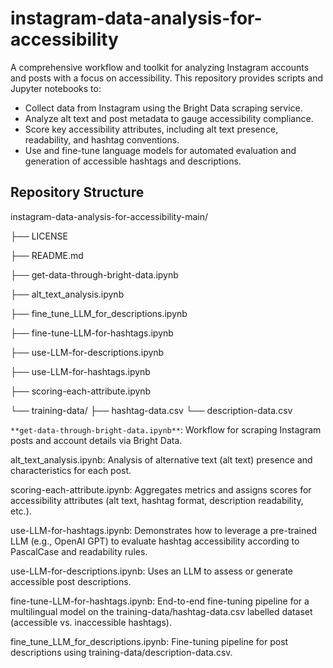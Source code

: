 # instagram-data-analysis-for-accessibility

A comprehensive workflow and toolkit for analyzing Instagram accounts and posts with a focus on accessibility. This repository provides scripts and Jupyter notebooks to:

* Collect data from Instagram using the Bright Data scraping service.
* Analyze alt text and post metadata to gauge accessibility compliance.
* Score key accessibility attributes, including alt text presence, readability, and hashtag conventions.
* Use and fine-tune language models for automated evaluation and generation of accessible hashtags and descriptions.

## Repository Structure

instagram-data-analysis-for-accessibility-main/

├── LICENSE

├── README.md

├── get-data-through-bright-data.ipynb

├── alt_text_analysis.ipynb

├── fine_tune_LLM_for_descriptions.ipynb

├── fine-tune-LLM-for-hashtags.ipynb

├── use-LLM-for-descriptions.ipynb

├── use-LLM-for-hashtags.ipynb

├── scoring-each-attribute.ipynb

└── training-data/
    ├── hashtag-data.csv
    └── description-data.csv

`**get-data-through-bright-data.ipynb**`: Workflow for scraping Instagram posts and account details via Bright Data.

alt_text_analysis.ipynb: Analysis of alternative text (alt text) presence and characteristics for each post.

scoring-each-attribute.ipynb: Aggregates metrics and assigns scores for accessibility attributes (alt text, hashtag format, description readability, etc.).

use-LLM-for-hashtags.ipynb: Demonstrates how to leverage a pre-trained LLM (e.g., OpenAI GPT) to evaluate hashtag accessibility according to PascalCase and readability rules.

use-LLM-for-descriptions.ipynb: Uses an LLM to assess or generate accessible post descriptions.

fine-tune-LLM-for-hashtags.ipynb: End-to-end fine-tuning pipeline for a multilingual model on the training-data/hashtag-data.csv labelled dataset (accessible vs. inaccessible hashtags).

fine_tune_LLM_for_descriptions.ipynb: Fine-tuning pipeline for post descriptions using training-data/description-data.csv.
